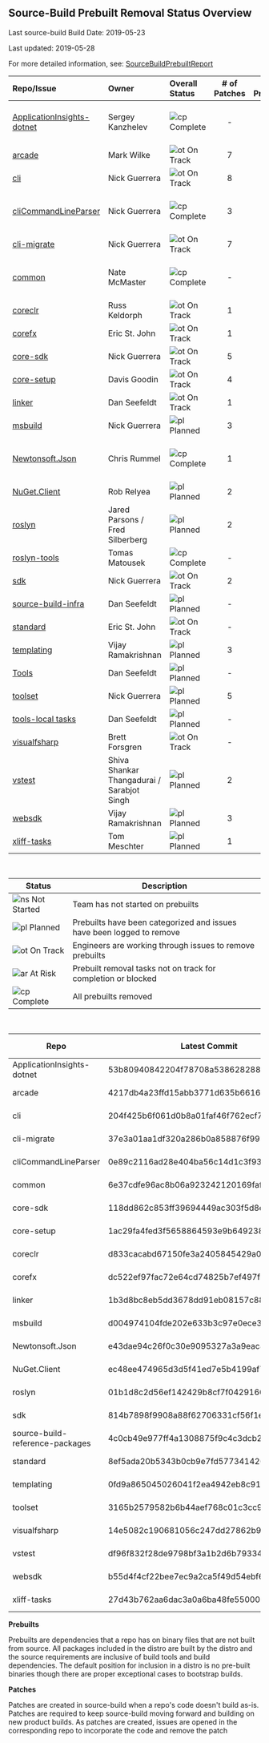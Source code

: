 ## Source-Build Prebuilt Removal Status Overview

Last source-build Build Date: 2019-05-23

Last updated: 2019-05-28

For more detailed information, see: [SourceBuildPrebuiltReport](https://msit.powerbi.com/groups/dc6359c5-e96a-44ce-9d86-0af7fab1c15e/dashboards/73f852d5-4ca7-45d7-8e5c-977c2da3b11c/reports/64e989dd-8072-4d84-8268-140bde0cbc7d/ReportSection4ba78a029c61708d6808)

<!--TrackingTable-->
| Repo/Issue | Owner | Overall Status | # of Patches | # of Prebuilts | Comments |
| :--- | :--- | :--- |  :---: | :---: | --- |
| [ApplicationInsights-dotnet][900] | Sergey Kanzhelev | ![cp] Complete | - | - | All direct-dependency prebuilts removed.
| [arcade][970] | Mark Wilke | ![ot] On Track | 7 | 7 |
| [cli][880] | Nick Guerrera | ![ot] On Track | 8 | 1 |
| [cliCommandLineParser][976] | Nick Guerrera | ![cp] Complete | 3 | - | All direct-dependency prebuilts removed.
| [cli-migrate][881] | Nick Guerrera | ![ot] On Track | 7 | 1 |
| [common][882] | Nate McMaster | ![cp] Complete | - | - | All direct-dependency prebuilts removed.
| [coreclr][883] | Russ Keldorph | ![ot] On Track | 1 | 4 |
| [corefx][884] | Eric St. John | ![ot] On Track | 1 | 12 |
| [core-sdk][972] | Nick Guerrera | ![ot] On Track | 5 | 4 |
| [core-setup][885] | Davis Goodin | ![ot] On Track | 4 | 12 |
| [linker][887] | Dan Seefeldt | ![ot] On Track | 1 | 2 |
| [msbuild][888] | Nick Guerrera | ![pl] Planned | 3 | 7 |
| [Newtonsoft.Json][889] | Chris Rummel | ![cp] Complete | 1 | - | All direct-dependency prebuilts removed.
| [NuGet.Client][890] | Rob Relyea | ![pl] Planned | 2 | 5 |
| [roslyn][891] | Jared Parsons / Fred Silberberg | ![pl] Planned | 2 | 16 |
| [roslyn-tools][892] | Tomas Matousek | ![cp] Complete | - | - | Repo removed
| [sdk][893] | Nick Guerrera | ![ot] On Track | 2 | 2 |
| [source-build-infra][975] | Dan Seefeldt | ![pl] Planned | - | 2 |
| [standard][894] | Eric St. John | ![ot] On Track | - | 2 |
| [templating][895] | Vijay Ramakrishnan | ![pl] Planned | 3 | 3 |
| [Tools][974] | Dan Seefeldt | ![pl] Planned | - | 4 |
| [toolset][973] | Nick Guerrera | ![pl] Planned | 5 | 3 |
| [tools-local tasks][971] | Dan Seefeldt | ![pl] Planned | - | 2 |
| [visualfsharp][886] | Brett Forsgren | ![ot] On Track | - | 4 |
| [vstest][896] | Shiva Shankar Thangadurai / Sarabjot Singh | ![pl] Planned | 2 | 20 |
| [websdk][897] | Vijay Ramakrishnan | ![pl] Planned | 3 | 7 |
| [xliff-tasks][899] | Tom Meschter | ![pl] Planned | 1 | 2 |

<br/>

| Status   | Description |
| -------- | ----------- |
| ![ns] Not Started | Team has not started on prebuilts |
| ![pl] Planned | Prebuilts have been categorized and issues have been logged to remove |
| ![ot] On Track | Engineers are working through issues to remove prebuilts |
| ![ar] At Risk  | Prebuilt removal tasks not on track for completion or blocked |
| ![cp] Complete | All prebuilts removed |

[ns]: https://img.icons8.com/office/16/000000/medium-risk.png
[pl]: https://img.icons8.com/office/16/000000/gantt-chart.png
[ot]: https://img.icons8.com/office/16/000000/gps-device.png
[ar]: https://img.icons8.com/office/16/000000/high-risk.png
[cp]: https://img.icons8.com/office/16/000000/checked.png

<br/>

<!--RepoCommitsAndDates-->
| Repo | Latest Commit | Commit Date
| --- | --- | ---
ApplicationInsights-dotnet | 53b80940842204f78708a538628288ff5d741a1d | 2017-12-21
arcade | 4217db4a23ffd15abb3771d635b66162994fb9e4 | 2019-04-05
cli | 204f425b6f061d0b8a01faf46f762ecf71436f68 | 2019-04-12
cli-migrate | 37e3a01aa1df320a286b0a858876f9994fb6bb18 | 2019-01-24
cliCommandLineParser | 0e89c2116ad28e404ba56c14d1c3f938caa25a01 | 2019-04-08
common | 6e37cdfe96ac8b06a923242120169fafacd720e6 | 2018-11-02
core-sdk | 118dd862c853ff39694449ac303f5d8ef7d11b24 | 2019-04-16
core-setup | 1ac29fa4fed3f5658864593e9b649238f52f3748 | 2019-05-28
coreclr | d833cacabd67150fe3a2405845429a0ba1b72c12 | 2019-04-12
corefx | dc522ef97fac72e64cd74825b7ef497f82af4624 | 2019-04-12
linker | 1b3d8bc8eb5dd3678dd91eb08157c885336aaea0 | 2019-03-14
msbuild | d004974104fde202e633b3c97e0ece3287aa62f9 | 2019-04-05
Newtonsoft.Json | e43dae94c26f0c30e9095327a3a9eac87193923d | 2018-05-31
NuGet.Client | ec48ee474965d3d5f41ed7e5b4199af79868351a | 2019-05-24
roslyn | 01b1d8c2d56ef142429b8cf7f04291666c81a98d | 2019-05-28
sdk | 814b7898f9908a88f62706331cf56f1ecc9745eb | 2019-04-10
source-build-reference-packages | 4c0cb49e977ff4a1308875f9c4c3dcb2a5869cb6 | 2019-05-23
standard | 8ef5ada20b5343b0cb9e7fd577341426dab76cd8 | 2019-04-08
templating | 0fd9a865045026041f2ea4942eb8c91782193078 | 2019-04-08
toolset | 3165b2579582b6b44aef768c01c3cc9ff4f0bc17 | 2019-04-16
visualfsharp | 14e5082c190681056c247dd27862b9583be5f253 | 2019-05-26
vstest | df96f832f28de9798bf3a1b2d6b7933439e00ae4 | 2018-08-07
websdk | b55d4f4cf22bee7ec9a2ca5f49d54ebf6ee67e83 | 2019-04-16
xliff-tasks | 27d43b762aa6dac3a0a6ba48fe55000942d75c1c | 2017-06-23

**Prebuilts**

Prebuilts are dependencies that a repo has on binary files that are not built from source.  All packages included in the distro are built by the distro and the source requirements are inclusive of build tools and build dependencies. The default position for inclusion in a distro is no pre-built binaries though there are proper exceptional cases to bootstrap builds.

**Patches**

Patches are created in source-build when a repo's code doesn't build as-is. Patches are required to keep source-build moving forward and building on new product builds. As patches are created, issues are opened in the corresponding repo to incorporate the code and remove the patch

<!--StartOfIssuesList-->
[900]: https://github.com/dotnet/source-build/issues/900
[970]: https://github.com/dotnet/source-build/issues/970
[880]: https://github.com/dotnet/source-build/issues/880
[881]: https://github.com/dotnet/source-build/issues/881
[976]: https://github.com/dotnet/source-build/issues/976
[882]: https://github.com/dotnet/source-build/issues/882
[883]: https://github.com/dotnet/source-build/issues/883
[884]: https://github.com/dotnet/source-build/issues/884
[972]: https://github.com/dotnet/source-build/issues/972
[885]: https://github.com/dotnet/source-build/issues/885
[886]: https://github.com/dotnet/source-build/issues/886
[887]: https://github.com/dotnet/source-build/issues/887
[888]: https://github.com/dotnet/source-build/issues/888
[889]: https://github.com/dotnet/source-build/issues/889
[890]: https://github.com/dotnet/source-build/issues/890
[891]: https://github.com/dotnet/source-build/issues/891
[892]: https://github.com/dotnet/source-build/issues/892
[893]: https://github.com/dotnet/source-build/issues/893
[894]: https://github.com/dotnet/source-build/issues/894
[895]: https://github.com/dotnet/source-build/issues/895
[975]: https://github.com/dotnet/source-build/issues/975
[971]: https://github.com/dotnet/source-build/issues/971
[973]: https://github.com/dotnet/source-build/issues/973
[974]: https://github.com/dotnet/source-build/issues/974
[896]: https://github.com/dotnet/source-build/issues/896
[897]: https://github.com/dotnet/source-build/issues/897
[899]: https://github.com/dotnet/source-build/issues/899

